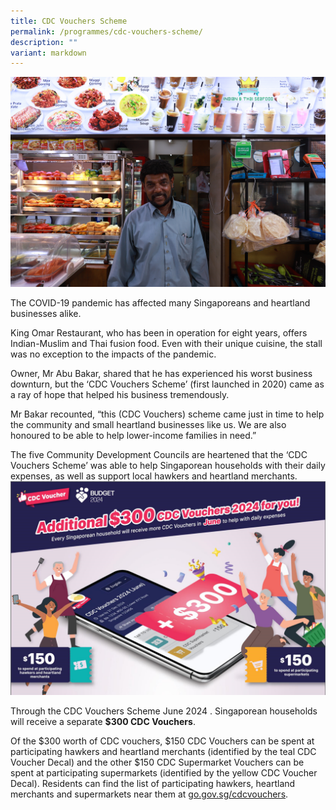 ```yaml
---
title: CDC Vouchers Scheme
permalink: /programmes/cdc-vouchers-scheme/
description: ""
variant: markdown
---
```

![CDC Vouchers Scheme](/images/Programmes/img_1840.jpg)

The COVID-19 pandemic has affected many Singaporeans and heartland businesses alike.

King Omar Restaurant, who has been in operation for eight years, offers Indian-Muslim and Thai fusion food. Even with their unique cuisine, the stall was no exception to the impacts of the pandemic.

Owner, Mr Abu Bakar, shared that he has experienced his worst business downturn, but the ‘CDC Vouchers Scheme’ (first launched in 2020) came as a ray of hope that helped his business tremendously.  

Mr Bakar recounted, “this (CDC Vouchers) scheme came just in time to help the community and small heartland businesses like us. We are also honoured to be able to help lower-income families in need.”

The five Community Development Councils are heartened that the ‘CDC Vouchers Scheme’ was able to help Singaporean households with their daily expenses, as well as support local hawkers and heartland merchants. 
![CDCVoucher2024-small](/images/Banner_with_words.png)

Through the CDC Vouchers Scheme June 2024 . Singaporean households will receive a separate **$300 CDC Vouchers**. 

Of the $300 worth of CDC vouchers, $150 CDC Vouchers can be spent at participating hawkers and heartland merchants (identified by the teal CDC Voucher Decal) and the other $150 CDC Supermarket Vouchers can be spent at participating supermarkets (identified by the yellow CDC Voucher Decal). Residents can find the list of participating hawkers, heartland merchants and supermarkets near them at [go.gov.sg/cdcvouchers](go.gov.sg/cdcvouchers).